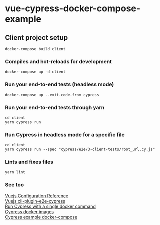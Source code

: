 # vue-cypress-docker-compose-example

## Client project setup
```
docker-compose build client
```

### Compiles and hot-reloads for development
```
docker-compose up -d client
```

### Run your end-to-end tests (headless mode)
```
docker-compose up --exit-code-from cypress
```

### Run your end-to-end tests through yarn
```
cd client
yarn cypress run
```

### Run Cypress in headless mode for a specific file
```
cd client
yarn cypress run --spec "cypress/e2e/3-client-tests/root_url.cy.js"
```

### Lints and fixes files
```
yarn lint
```

### See too
[Vuejs Configuration Reference](https://cli.vuejs.org/config/)\
[Vuejs cli-plugin-e2e-cypress](https://github.com/vuejs/vue-cli/tree/dev/packages/%40vue/cli-plugin-e2e-cypress/)\
[Run Cypress with a single docker command](https://www.cypress.io/blog/2019/05/02/run-cypress-with-a-single-docker-command/)\
[Cypress docker images](https://github.com/cypress-io/cypress-docker-images)\
[Cypress example docker-compose](https://github.com/cypress-io/cypress-example-docker-compose)
